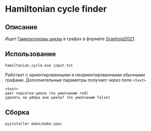 # Hamiltonian cycle finder

## Описание

Ищет [Гамильтоновы циклы](https://ru.wikipedia.org/wiki/Гамильтонов_граф "Wikipedia") в графах в формате [Graphoid2021](https://github.com/Anton00756/Graphoid--2021 "Github").

## Использование

```bash
hamiltonian_cycle.exe input.txt
```
Работает с ориентированными и неориентированными обычными графами.
Дополнительные параметры получает через поле `<text>`

```
<text>
цвет подсетки цикла (по умолчанию red)
удалять ли рёбра вне цикла? (по умолчанию false)
```

## Сборка  

```bash
pyinstaller make/make.spec
```